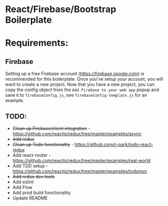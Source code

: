 React/Firebase/Bootstrap Boilerplate
====================================

Requirements:
=============

## Firebase
Setting up a free Firebase account (https://firebase.google.com) is recommended for this boilerplate. Once you've setup your account, you will want to create a new project. Now that you have a new project, you can copy the config object from the `Add Firebase to your web app` popup and save it to `firebaseConfig.js`, see `firebaseConfig-template.js` for an example.

## TODO:

* ~~Clean up Firebase/client integration~~ - https://github.com/reactjs/redux/tree/master/examples/async
* ~~Add redux~~
* ~~Clean up Todo functionality~~ - https://github.com/r-park/todo-react-redux
* Add react-router - https://github.com/reactjs/redux/tree/master/examples/real-world
* Add TDD setup - https://github.com/reactjs/redux/tree/master/examples/todomvc
* ~~Add redux dev tools~~
* Add eslint
* Add Flow
* Add prod build functionality
* Update README

